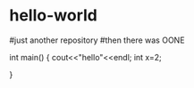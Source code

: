 # hello-world
#just another repository
#then there was OONE

int main()
{
     cout<<"hello"<<endl;
     int x=2;
     
}


